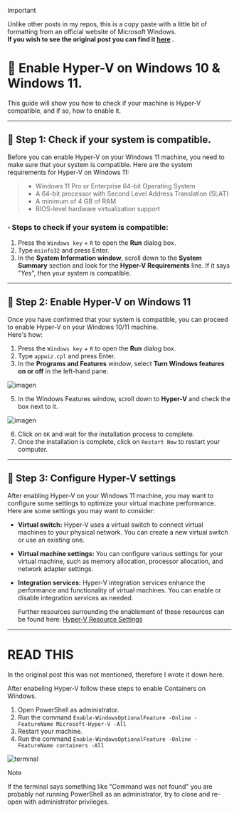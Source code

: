 > [!IMPORTANT]
> Unlike other posts in my repos, this is a copy paste with a little bit of formatting from an official website of Microsoft Windows.   
> **If you wish to see the original post you can find it [here](https://techcommunity.microsoft.com/t5/educator-developer-blog/step-by-step-enabling-hyper-v-for-use-on-windows-11/ba-p/3745905) .**

# 📌 Enable Hyper-V on Windows 10 & Windows 11.
This guide will show you how to check if your machine is Hyper-V compatible, and if so, how to enable it.

---
 
## 🔹 Step 1: Check if your system is compatible. 
Before you can enable Hyper-V on your Windows 11 machine, you need to make sure that your system is compatible. Here are the system requirements for Hyper-V on Windows 11:

>    - Windows 11 Pro or Enterprise 64-bit Operating System 
>    - A 64-bit processor with Second Level Address Translation (SLAT)
>    - A minimum of 4 GB of RAM
>    - BIOS-level hardware virtualization support

### ▫️ Steps to check if your system is compatible:
1. Press the `Windows key` + `R` to open the **Run** dialog box.
2. Type `msinfo32` and press Enter.
3. In the **System Information window**, scroll down to the **System Summary** section and look for the **Hyper-V Requirements** line. If it says "_Yes_", then your system is compatible.

---

## 🔹 Step 2: Enable Hyper-V on Windows 11
Once you have confirmed that your system is compatible, you can proceed to enable Hyper-V on your Windows 10/11 machine.   
Here's how:

1. Press the `Windows key` + `R` to open the **Run** dialog box.
2. Type `appwiz.cpl` and press Enter.
3. In the **Programs and Features** window, select **Turn Windows features on or off** in the left-hand pane.
       
![imagen](https://github.com/user-attachments/assets/bbcb685f-75e7-4e53-8b52-efc035ad8222)
   
5. In the Windows Features window, scroll down to **Hyper-V** and check the box next to it.
   
![imagen](https://github.com/user-attachments/assets/6e88e450-9ce3-4f82-93e3-b2bac1d99b96)

6. Click on `OK` and wait for the installation process to complete.
7. Once the installation is complete, click on `Restart Now` to restart your computer.

---

## 🔹 Step 3: Configure Hyper-V settings
After enabling Hyper-V on your Windows 11 machine, you may want to configure some settings to optimize your virtual machine performance. Here are some settings you may want to consider:

- **Virtual switch:** Hyper-V uses a virtual switch to connect virtual machines to your physical network. You can create a new virtual switch or use an existing one.
 
- **Virtual machine settings:** You can configure various settings for your virtual machine, such as memory allocation, processor allocation, and network adapter settings.  
    
- **Integration services:** Hyper-V integration services enhance the performance and functionality of virtual machines. You can enable or disable integration services as needed.

  Further resources surrounding the enablement of these resources can be found here: [Hyper-V Resource Settings](https://learn.microsoft.com/es-es/training/modules/configure-manage-hyper-v/?WT.mc_id=academic-89565-abartolo)

---

# READ THIS
In the original post this was not mentioned, therefore I wrote it down here. 

After enabeling Hyper-V follow these steps to enable Containers on Windows. 
 1. Open PowerShell as administrator.
 2. Run the command `Enable-WindowsOptionalFeature -Online -FeatureName Microsoft-Hyper-V -All`
 3. Restart your machine.
 4. Run the command `Enable-WindowsOptionalFeature -Online -FeatureName containers -All`

![terminal](https://github.com/user-attachments/assets/9194dc69-38e5-4fa7-9959-511d3fc2b983)


> [!Note]
> If the terminal says something like "Command was not found" you are probably not running PowerShell as an administrator, try to close and re-open with administrator privileges.
